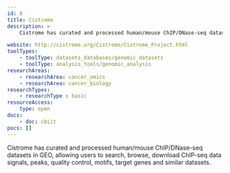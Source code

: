 ```yaml
---
id: 8
title: Cistrome
description: >
    Cistrome has curated and processed human/mouse ChIP/DNase-seq datasets in Gene Expression  Omnibus (GEO ), allowing users to search, browse, download ChIP-seq data signals, peaks, quality control, motifs, target genes and similar datasets.

website: http://cistrome.org/Cistrome/Cistrome_Project.html
toolTypes:
    - toolType: datasets_databases/genomic_datasets
    - toolType: analysis_tools/genomic_analysis
researchAreas:
    - researchArea: cancer_omics
    - researchArea: cancer_biology
researchTypes:
    - researchType : basic
resourceAccess:
    type: open
docs:
    - doc: cbiit
pocs: []        
---
```

Cistrome has curated and processed human/mouse ChIP/DNase-seq datasets in GEO, allowing users to search, browse, download ChIP-seq data signals, peaks, quality control, motifs, target genes and similar datasets.
